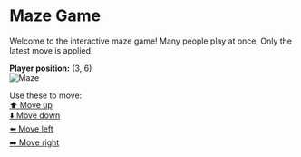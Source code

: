 # Maze Game  
Welcome to the interactive maze game! Many people play at once, Only the latest move is applied.

**Player position:** (3, 6)  
![Maze](https://github-maze-game.vercel.app/images/pos_3_6.png?t=1760637295644)

Use these to move:  
[⬆️ Move up](https://github-maze-game.vercel.app/move/3_6_w)  
[⬇️ Move down](https://github-maze-game.vercel.app/move/3_6_s)  
[⬅️ Move left](https://github-maze-game.vercel.app/move/3_6_a)  
[➡️ Move right](https://github-maze-game.vercel.app/move/3_6_d)

